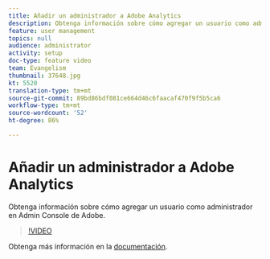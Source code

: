 ```yaml
---
title: Añadir un administrador a Adobe Analytics
description: Obtenga información sobre cómo agregar un usuario como administrador en Admin Console de Adobe.
feature: user management
topics: null
audience: administrator
activity: setup
doc-type: feature video
team: Evangelism
thumbnail: 37648.jpg
kt: 5520
translation-type: tm+mt
source-git-commit: 89bd86bdf081ce664d46c6faacaf470f9f5b5ca6
workflow-type: tm+mt
source-wordcount: '52'
ht-degree: 86%

---
```



# Añadir un administrador a Adobe Analytics

Obtenga información sobre cómo agregar un usuario como administrador en Admin Console de Adobe.

>[!VIDEO](https://video.tv.adobe.com/v/37648/?quality=12&learn=on)

Obtenga más información en la [documentación](https://helpx.adobe.com/es/enterprise/using/admin-console.html).
